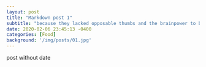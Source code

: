 ```yaml
---
layout: post
title: "Markdown post 1"
subtitle: "because they lacked opposable thumbs and the brainpower to build a space program."
date: 2020-02-06 23:45:13 -0400
categories: [Food]
background: '/img/posts/01.jpg'
---
```

post without date
